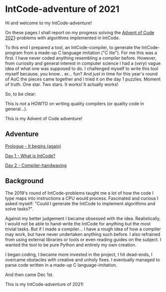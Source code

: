 # IntCode-adventure of 2021
Hi and welcome to my IntCode-adventure!

On these pages I shall report on my progress solving the [Advent of Code 2021](https://adventofcode.com/2021)-problems with algorithms implemented in IntCode.

To this end I prepared a tool, an IntCode-compiler, to generate the IntCode-program from a made-up C language imitation ("C lite"). For me this was a first. I have never coded anything resembling a compiler before. However, from curiosity and general interest in computer science I had a (*very*) vague idea of what one was supposed to do. I challenged myself to write this tool myself because, you know... er... fun? And just in time for this year's round of AoC the pieces came together and I tried it on the day 1 puzzles. Moment of truth. One star. Two stars. It works! It actually works!

So, to be clear:

This is *not* a HOWTO on writing quality compilers (or quality code in general...).

This is my Advent of Code adventure!

## Adventure
[Prologue - It begins (again)](prologue.md)

[Day 1 - What is IntCode?](day01.md)

[Day 2 - Compiler-handwaving](day02.md)



## Background
The 2019's round of IntCode-problems taught me a lot of how the code I type maps into instructions a CPU would process. Fascinated and curious I asked myself: "Could I generate the IntCode to implement algorithms and solve tasks?".

Against my better judgement I became obsessed with the idea. Realistically, I would not be able to hand-write the IntCode for anything but the most trivial tasks. But if I made a compiler... I have a rough idea of how a compiler may work, but have never undertaken anything such before. I also refrained from using external libraries or tools or even reading guides on the subject. I wanted the tool to be pure Python and entirely my own creation. 

I began coding, I became more invested in the project, I hit dead-ends, I overcame obstacles with creative and unholy fixes. I eventually managed to parse code written in a made-up C language-imitation.

And then came Dec 1st. 

This is my IntCode-adventure of 2021!



